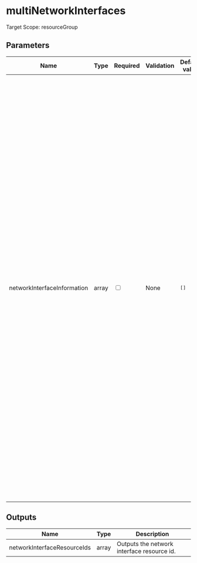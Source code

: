 # multiNetworkInterfaces

Target Scope: resourceGroup

## Parameters
| Name | Type | Required | Validation | Default value | Description |
| -- |  -- | -- | -- | -- | -- |
| networkInterfaceInformation | array | <input type="checkbox"> | None | <pre>[]</pre> | The object structure which defines the NIC\'s you want to create.<br>For parameter information, see networkInterfaces.bicep.<br>Object structure:<br>[<br>&nbsp;&nbsp;&nbsp;{<br>&nbsp;&nbsp;&nbsp;&nbsp;&nbsp;networkInterfaceName: 'nic-<nicNumber>-&#36;{virtualMachine.name}'<br>&nbsp;&nbsp;&nbsp;&nbsp;&nbsp;enableAcceleratedNetworking: true<br>&nbsp;&nbsp;&nbsp;&nbsp;&nbsp;loadBalancerBackendAddressPoolResourceIds: [<br>&nbsp;&nbsp;&nbsp;&nbsp;&nbsp;&nbsp;&nbsp;{<br>&nbsp;&nbsp;&nbsp;&nbsp;&nbsp;&nbsp;&nbsp;&nbsp;&nbsp;id: '/resource/id/to/my/backEndAddressPool'<br>&nbsp;&nbsp;&nbsp;&nbsp;&nbsp;&nbsp;&nbsp;}<br>&nbsp;&nbsp;&nbsp;&nbsp;&nbsp;&nbsp;&nbsp;{<br>&nbsp;&nbsp;&nbsp;&nbsp;&nbsp;&nbsp;&nbsp;&nbsp;&nbsp;id: '/resource/id/to/my/backEndAddressPool'<br>&nbsp;&nbsp;&nbsp;&nbsp;&nbsp;&nbsp;&nbsp;}<br>&nbsp;&nbsp;&nbsp;&nbsp;&nbsp;]<br>&nbsp;&nbsp;&nbsp;&nbsp;&nbsp;loadBalancerInboundNatRuleResourceIds: [<br>&nbsp;&nbsp;&nbsp;&nbsp;&nbsp;&nbsp;&nbsp;{<br>&nbsp;&nbsp;&nbsp;&nbsp;&nbsp;&nbsp;&nbsp;&nbsp;&nbsp;id: '/resource/id/to/my/natRule'<br>&nbsp;&nbsp;&nbsp;&nbsp;&nbsp;&nbsp;&nbsp;}<br>&nbsp;&nbsp;&nbsp;&nbsp;&nbsp;&nbsp;&nbsp;{<br>&nbsp;&nbsp;&nbsp;&nbsp;&nbsp;&nbsp;&nbsp;&nbsp;&nbsp;id: '/resource/id/to/my/natRule2'<br>&nbsp;&nbsp;&nbsp;&nbsp;&nbsp;&nbsp;&nbsp;}<br>&nbsp;&nbsp;&nbsp;&nbsp;&nbsp;]<br>&nbsp;&nbsp;&nbsp;&nbsp;&nbsp;location: location<br>&nbsp;&nbsp;&nbsp;&nbsp;&nbsp;ipConfiguration: [<br>&nbsp;&nbsp;&nbsp;&nbsp;&nbsp;&nbsp;&nbsp;{<br>&nbsp;&nbsp;&nbsp;&nbsp;&nbsp;&nbsp;&nbsp;&nbsp;&nbsp;name: networkInterfaceName<br>&nbsp;&nbsp;&nbsp;&nbsp;&nbsp;&nbsp;&nbsp;&nbsp;&nbsp;properties: {<br>&nbsp;&nbsp;&nbsp;&nbsp;&nbsp;&nbsp;&nbsp;&nbsp;&nbsp;&nbsp;&nbsp;privateIPAllocationMethod: privateIPAllocationMethod<br>&nbsp;&nbsp;&nbsp;&nbsp;&nbsp;&nbsp;&nbsp;&nbsp;&nbsp;&nbsp;&nbsp;subnet: {<br>&nbsp;&nbsp;&nbsp;&nbsp;&nbsp;&nbsp;&nbsp;&nbsp;&nbsp;&nbsp;&nbsp;&nbsp;&nbsp;id: subnetResourceId<br>&nbsp;&nbsp;&nbsp;&nbsp;&nbsp;&nbsp;&nbsp;&nbsp;&nbsp;&nbsp;&nbsp;}<br>&nbsp;&nbsp;&nbsp;&nbsp;&nbsp;&nbsp;&nbsp;&nbsp;&nbsp;&nbsp;&nbsp;loadBalancerBackendAddressPools: empty(loadBalancerName) ? [] : [<br>&nbsp;&nbsp;&nbsp;&nbsp;&nbsp;&nbsp;&nbsp;&nbsp;&nbsp;&nbsp;&nbsp;&nbsp;&nbsp;{<br>&nbsp;&nbsp;&nbsp;&nbsp;&nbsp;&nbsp;&nbsp;&nbsp;&nbsp;&nbsp;&nbsp;&nbsp;&nbsp;&nbsp;&nbsp;id: loadBalancer.properties.backendAddressPools[0].id<br>&nbsp;&nbsp;&nbsp;&nbsp;&nbsp;&nbsp;&nbsp;&nbsp;&nbsp;&nbsp;&nbsp;&nbsp;&nbsp;}<br>&nbsp;&nbsp;&nbsp;&nbsp;&nbsp;&nbsp;&nbsp;&nbsp;&nbsp;&nbsp;&nbsp;]<br>&nbsp;&nbsp;&nbsp;&nbsp;&nbsp;&nbsp;&nbsp;&nbsp;&nbsp;&nbsp;&nbsp;loadBalancerInboundNatRules: empty(loadBalancerName) ? [] : [<br>&nbsp;&nbsp;&nbsp;&nbsp;&nbsp;&nbsp;&nbsp;&nbsp;&nbsp;&nbsp;&nbsp;&nbsp;&nbsp;{<br>&nbsp;&nbsp;&nbsp;&nbsp;&nbsp;&nbsp;&nbsp;&nbsp;&nbsp;&nbsp;&nbsp;&nbsp;&nbsp;&nbsp;&nbsp;id: loadBalancer.properties.inboundNatRules[0].id<br>&nbsp;&nbsp;&nbsp;&nbsp;&nbsp;&nbsp;&nbsp;&nbsp;&nbsp;&nbsp;&nbsp;&nbsp;&nbsp;}<br>&nbsp;&nbsp;&nbsp;&nbsp;&nbsp;&nbsp;&nbsp;&nbsp;&nbsp;&nbsp;&nbsp;]<br>&nbsp;&nbsp;&nbsp;&nbsp;&nbsp;&nbsp;&nbsp;&nbsp;&nbsp;}<br>&nbsp;&nbsp;&nbsp;&nbsp;&nbsp;&nbsp;&nbsp;}<br>&nbsp;&nbsp;&nbsp;&nbsp;&nbsp;]<br>&nbsp;&nbsp;&nbsp;&nbsp;&nbsp;privateIPAllocationMethod: 'Static'<br>&nbsp;&nbsp;&nbsp;&nbsp;&nbsp;subnetResourceId: '/resource/id/to/my/subnet'<br>&nbsp;&nbsp;&nbsp;&nbsp;&nbsp;tags: tags<br>&nbsp;&nbsp;&nbsp;}<br>] |
## Outputs
| Name | Type | Description |
| -- |  -- | -- |
| networkInterfaceResourceIds | array | Outputs the network interface resource id. |

